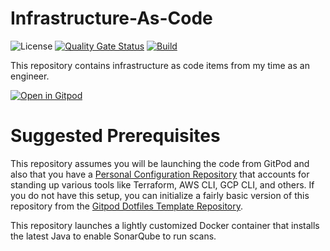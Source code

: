 # Infrastructure-As-Code


![License](https://img.shields.io/badge/license-Apache%202.0-green.svg?style=flat)
[![Quality Gate Status](https://sonarcloud.io/api/project_badges/measure?project=bc-white_Infrastructure-As-Code&metric=alert_status&token=8975cf40ba5a7c0a6a528570836900e257f7ca48)](https://sonarcloud.io/summary/new_code?id=bc-white_Infrastructure-As-Code)
[![Build](https://github.com/bc-white/Infrastructure-As-Code/actions/workflows/main_build.yml/badge.svg)](https://github.com/bc-white/Infrastructure-As-Code/actions/workflows/main_build.yml)

This repository contains infrastructure as code items from my time as an engineer.

[![Open in Gitpod](https://gitpod.io/button/open-in-gitpod.svg)](https://gitpod.io/#https://github.com/bc-white/Infrastructure-As-Code)

# Suggested Prerequisites

This repository assumes you will be launching the code from GitPod and also that you have a [Personal Configuration Repository](https://github.com/bc-white/Configurations) that accounts for standing up various tools like Terraform, AWS CLI, GCP CLI, and others. If you do not have this setup, you can initialize a fairly basic version of this repository from the [Gitpod Dotfiles Template Repository](https://github.com/gitpod-samples/demo-dotfiles-with-gitpod).

This repository launches a lightly customized Docker container that installs the latest Java to enable SonarQube to run scans.
